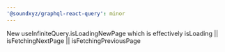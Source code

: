 ```yaml
---
'@soundxyz/graphql-react-query': minor
---
```


New useInfiniteQuery.isLoadingNewPage which is effectively isLoading || isFetchingNextPage ||
isFetchingPreviousPage
